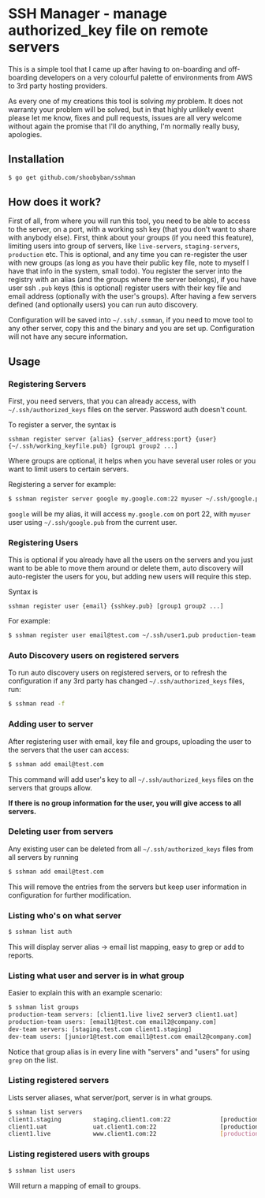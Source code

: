 # SSH Manager - manage authorized_key file on remote servers

This is a simple tool that I came up after having to on-boarding and off-boarding developers on a
very colourful palette of environments from AWS to 3rd party hosting providers.

As every one of my creations this tool is solving _my_ problem. It does not warranty your problem will be solved,
but in that highly unlikely event please let me know, fixes and pull requests, issues are all very welcome without
again the promise that I'll do anything, I'm normally really busy, apologies.

## Installation

```sh
$ go get github.com/shoobyban/sshman
```

## How does it work?

First of all, from where you will run this tool, you need to be able to access to the server, on a port, 
with a working ssh key (that you don't want to share with anybody else).
First, think about your groups (if you need this feature), limiting users into group of servers, like `live-servers`, `staging-servers`, `production` etc.
This is optional, and any time you can re-register the user with new groups (as long as you have their public key file, note to myself I have that info in the system, small todo).
You register the server into the registry with an alias (and the groups where the server belongs), if you have user ssh `.pub` keys (this is optional) register users with their key file and email address (optionally with the user's groups).
After having a few servers defined (and optionally users) you can run auto discovery.

Configuration will be saved into `~/.ssh/.ssmman`, if you need to move tool to any other server, copy this and the binary and you are set up. Configuration will not have any secure information.

## Usage

### Registering Servers
First, you need servers, that you can already access, with `~/.ssh/authorized_keys` files on the server. Password auth doesn't count.

To register a server, the syntax is 

```sshman register server {alias} {server_address:port} {user} {~/.ssh/working_keyfile.pub} [group1 group2 ...]```

Where groups are optional, it helps when you have several user roles or you want to limit users to certain servers.

Registering a server for example:

```sh
$ sshman register server google my.google.com:22 myuser ~/.ssh/google.pub deploy hosting google
```

`google` will be my alias, it will access `my.google.com` on port 22, with `myuser` user using `~/.ssh/google.pub` from the current user.

### Registering Users

This is optional if you already have all the users on the servers and you just want to be able to move them around or delete them, auto discovery will auto-register the users for you, but adding new users will require this step.

Syntax is 

```sshman register user {email} {sshkey.pub} [group1 group2 ...]```

For example:

```sh
$ sshman register user email@test.com ~/.ssh/user1.pub production-team staging-servers
```

### Auto Discovery users on registered servers

To run auto discovery users on registered servers, or to refresh the configuration if any 3rd party has changed `~/.ssh/authorized_keys` files, run:

```sh
$ sshman read -f
```

### Adding user to server

After registering user with email, key file and groups, uploading the user to the servers that the user can access:

```sh
$ sshman add email@test.com
```

This command will add user's key to all `~/.ssh/authorized_keys` files on the servers that groups allow. 

**If there is no group information for the user, you will give access to all servers.**

### Deleting user from servers

Any existing user can be deleted from all `~/.ssh/authorized_keys` files from all servers by running 

```sh
$ sshman add email@test.com
```

This will remove the entries from the servers but keep user information in configuration for further modification.

### Listing who's on what server

```sh
$ sshman list auth
```

This will display server alias -> email list mapping, easy to grep or add to reports.

### Listing what user and server is in what group

Easier to explain this with an example scenario:

```sh
$ sshman list groups
production-team servers: [client1.live live2 server3 client1.uat]
production-team users: [email1@test.com email2@company.com]
dev-team servers: [staging.test.com client1.staging]
dev-team users: [junior1@test.com email1@test.com email2@company.com]
```

Notice that group alias is in every line with "servers" and "users" for using `grep` on the list.

### Listing registered servers

Lists server aliases, what server/port, server is in what groups.

```sh 
$ sshman list servers
client1.staging        	staging.client1.com:22              [production-team dev-team]
client1.uat        	    uat.client1.com:22               	[production-team dev-team]
client1.live        	www.client1.com:22               	[production-team]
```

### Listing registered users with groups

```sh
$ sshman list users
```

Will return a mapping of email to groups.

